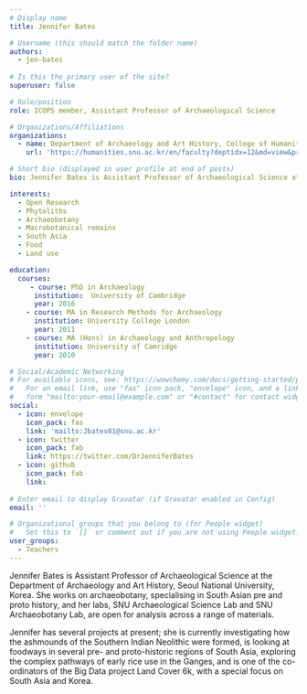 ```yaml
---
# Display name
title: Jennifer Bates

# Username (this should match the folder name)
authors:
  - jen-bates
  
# Is this the primary user of the site?
superuser: false

# Role/position
role: ICOPS member, Assistant Professor of Archaeological Science

# Organizations/Affiliations
organizations:
  - name: Department of Archaeology and Art History, College of Humanities, Seoul National University 
    url: 'https://humanities.snu.ac.kr/en/faculty?deptidx=12&md=view&profidx=199'

# Short bio (displayed in user profile at end of posts)
bio: Jennifer Bates is Assistant Professor of Archaeological Science at the Department of Archaeology and Art History, Seoul National University, Korea. 

interests:
  - Open Research
  - Phytoliths
  - Archaeobotany 
  - Macrobotanical remains 
  - South Asia 
  - Food
  - Land use 

education:
  courses:
     - course: PhD in Archaeology
      institution:  University of Cambridge
      year: 2016
    - course: MA in Research Methods for Archaeology
      institution: University College London
      year: 2011
    - course: MA (Hons) in Archaeology and Anthropology
      institution: University of Camridge
      year: 2010

# Social/Academic Networking
# For available icons, see: https://wowchemy.com/docs/getting-started/page-builder/#icons
#   For an email link, use "fas" icon pack, "envelope" icon, and a link in the
#   form "mailto:your-email@example.com" or "#contact" for contact widget.
social:
  - icon: envelope
    icon_pack: fas
    link: 'mailto:Jbates01@snu.ac.kr'
  - icon: twitter
    icon_pack: fab
    link: https://twitter.com/DrJenniferBates
  - icon: github
    icon_pack: fab
    link: 
    
# Enter email to display Gravatar (if Gravatar enabled in Config)
email: ''

# Organizational groups that you belong to (for People widget)
#   Set this to `[]` or comment out if you are not using People widget.
user_groups:
  - Teachers
---
```


Jennifer Bates is Assistant Professor of Archaeological Science at the Department of Archaeology and Art History, Seoul National University, Korea. She works on archaeobotany, specialising in South Asian pre and proto history, and her labs, SNU Archaeological Science Lab and SNU Archaeobotany Lab, are open for analysis across a range of materials. 

Jennifer has several projects at present; she is currently investigating how the ashmounds of the Southern Indian Neolithic were formed, is looking at foodways in several pre- and proto-historic regions of South Asia, exploring the complex pathways of early rice use in the Ganges, and is one of the co-ordinators of the Big Data project Land Cover 6k, with a special focus on South Asia and Korea. 

